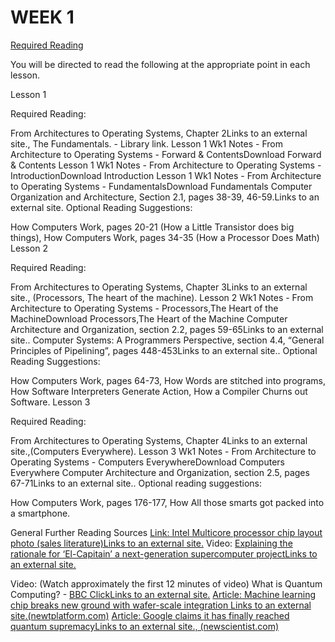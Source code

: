 # WEEK 1

[Required Reading](https://onlinestudy.york.ac.uk/courses/1025/pages/1-dot-3-week-1-reading?module_item_id=84834)

You will be directed to read the following at the appropriate point in each lesson.

Lesson 1

Required Reading:

From Architectures to Operating Systems, Chapter 2Links to an external site., The Fundamentals. - Library link.
Lesson 1 Wk1 Notes - From Architecture to Operating Systems - Forward & ContentsDownload Forward & Contents
Lesson 1 Wk1 Notes - From Architecture to Operating Systems - IntroductionDownload Introduction
Lesson 1 Wk1 Notes - From Architecture to Operating Systems - FundamentalsDownload Fundamentals
Computer Organization and Architecture, Section 2.1, pages 38-39, 46-59.Links to an external site.
Optional Reading Suggestions:

How Computers Work, pages 20-21 (How a Little Transistor does big things),
How Computers Work, pages 34-35 (How a Processor Does Math)
Lesson 2

Required Reading:

From Architectures to Operating Systems, Chapter 3Links to an external site., (Processors, The heart of the machine).
Lesson 2 Wk1 Notes - From Architecture to Operating Systems - Processors,The Heart of the MachineDownload Processors,The
Heart of the Machine
Computer Architecture and Organization, section 2.2, pages 59-65Links to an external site..
Computer Systems: A Programmers Perspective, section 4.4, “General Principles of Pipelining”, pages 448-453Links to an
external site..
Optional Reading Suggestions:

How Computers Work, pages 64-73, How Words are stitched into programs, How Software Interpreters Generate Action, How a
Compiler Churns out Software.
Lesson 3

Required Reading:

From Architectures to Operating Systems, Chapter 4Links to an external site.,(Computers Everywhere).
Lesson 3 Wk1 Notes - From Architecture to Operating Systems - Computers EverywhereDownload Computers Everywhere
Computer Architecture and Organization, section 2.5, pages 67-71Links to an external site..
Optional reading suggestions:

How Computers Work, pages 176-177, How All those smarts got packed into a smartphone.

General Further Reading Sources
[Link: Intel Multicore processor chip layout photo (sales literature)Links to an external site.](https://images.anandtech.com/doci/8426/HSW-E%20Die%20Mapping%20Hi-Res.jpg)
Video:
[Explaining the rationale for ‘El-Capitain’ a next-generation supercomputer projectLinks to an external site.](https://www.youtube.com/watch?v=3nzY9z1-rC0)

Video: (Watch approximately the first 12 minutes of video)
What is Quantum Computing? - [BBC ClickLinks to an external site.](https://www.youtube.com/watch?v=7HXTt7HMDE8)
[Article: Machine learning chip breaks new ground with wafer-scale integration Links to an external site.(newtplatform.com)](https://www.nextplatform.com/2019/08/21/machine-learning-chip-breaks-new-ground-with-waferscale-integration/)
[Article:  Google claims it has finally reached quantum supremacyLinks to an external site., (newscientist.com)](https://www.newscientist.com/article/2217347-google-claims-it-has-finally-reached-quantum-supremacy/)